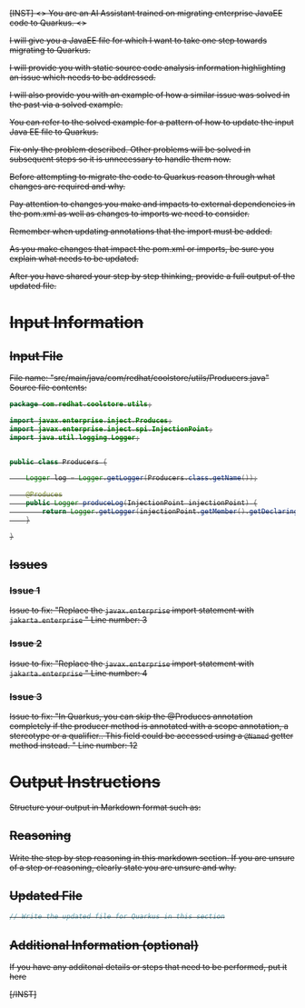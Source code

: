 
<s>[INST] <<SYS>>
You are an AI Assistant trained on migrating enterprise JavaEE code to Quarkus.
<</SYS>>

I will give you a JavaEE file for which I want to take one step towards migrating to Quarkus.

I will provide you with static source code analysis information highlighting an issue which needs to be addressed.

I will also provide you with an example of how a similar issue was solved in the past via a solved example.

You can refer to the solved example for a pattern of how to update the input Java EE file to Quarkus.

Fix only the problem described. Other problems will be solved in subsequent steps so it is unnecessary to handle them now.

Before attempting to migrate the code to Quarkus reason through what changes are required and why.

Pay attention to changes you make and impacts to external dependencies in the pom.xml as well as changes to imports we need to consider.

Remember when updating annotations that the import must be added.

As you make changes that impact the pom.xml or imports, be sure you explain what needs to be updated.

After you have shared your step by step thinking, provide a full output of the updated file.
# Input Information

## Input File

File name: "src/main/java/com/redhat/coolstore/utils/Producers.java"
Source file contents:
```java
package com.redhat.coolstore.utils;

import javax.enterprise.inject.Produces;
import javax.enterprise.inject.spi.InjectionPoint;
import java.util.logging.Logger;


public class Producers {

    Logger log = Logger.getLogger(Producers.class.getName());

    @Produces
    public Logger produceLog(InjectionPoint injectionPoint) {
        return Logger.getLogger(injectionPoint.getMember().getDeclaringClass().getName());
    }

}

```

## Issues

### Issue 1
Issue to fix: "Replace the `javax.enterprise` import statement with `jakarta.enterprise` "
Line number: 3
### Issue 2
Issue to fix: "Replace the `javax.enterprise` import statement with `jakarta.enterprise` "
Line number: 4
### Issue 3
Issue to fix: "In Quarkus, you can skip the @Produces annotation completely if the producer method is annotated with a scope annotation, a stereotype or a qualifier..
 This field could be accessed using a `@Named` getter method instead.
 "
Line number: 12
# Output Instructions

Structure your output in Markdown format such as:

## Reasoning

Write the step by step reasoning in this markdown section. If you are unsure of a step or reasoning, clearly state you are unsure and why.

## Updated File

```java
// Write the updated file for Quarkus in this section
```

## Additional Information (optional)

If you have any additonal details or steps that need to be performed, put it here

[/INST]
